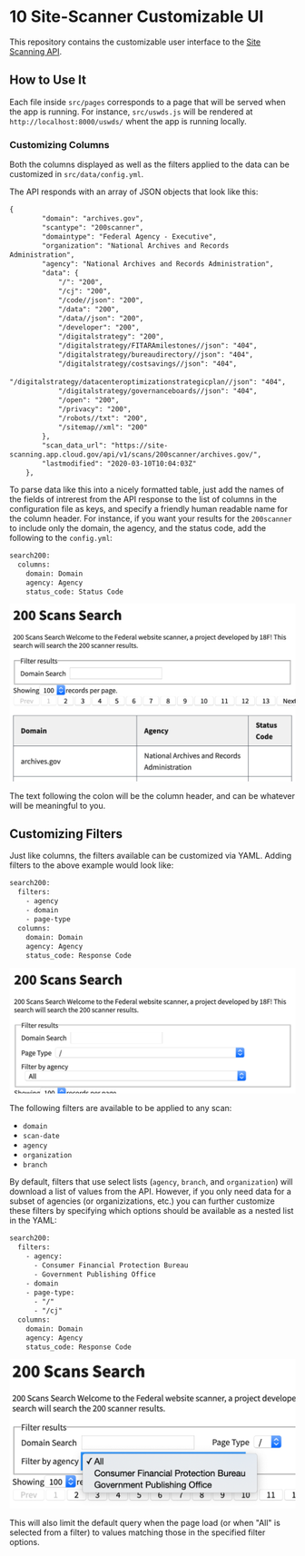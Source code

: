 # 10 Site-Scanner Customizable UI

This repository contains the customizable user interface to the [Site Scanning API](https://site-scanning.app.cloud.gov/).

## How to Use It

Each file inside `src/pages` corresponds to a page that will be served when the app is running. For instance, `src/uswds.js` will be rendered at `http://localhost:8000/uswds/` whent the app is running locally.

### Customizing Columns

Both the columns displayed as well as the filters applied to the data can be customized in `src/data/config.yml`.

The API responds with an array of JSON objects that look like this:

```
{
        "domain": "archives.gov",
        "scantype": "200scanner",
        "domaintype": "Federal Agency - Executive",
        "organization": "National Archives and Records Administration",
        "agency": "National Archives and Records Administration",
        "data": {
            "/": "200",
            "/cj": "200",
            "/code//json": "200",
            "/data": "200",
            "/data//json": "200",
            "/developer": "200",
            "/digitalstrategy": "200",
            "/digitalstrategy/FITARAmilestones//json": "404",
            "/digitalstrategy/bureaudirectory//json": "404",
            "/digitalstrategy/costsavings//json": "404",
            "/digitalstrategy/datacenteroptimizationstrategicplan//json": "404",
            "/digitalstrategy/governanceboards//json": "404",
            "/open": "200",
            "/privacy": "200",
            "/robots//txt": "200",
            "/sitemap//xml": "200"
        },
        "scan_data_url": "https://site-scanning.app.cloud.gov/api/v1/scans/200scanner/archives.gov/",
        "lastmodified": "2020-03-10T10:04:03Z"
    },
```

To parse data like this into a nicely formatted table, just add the names of the fields of intrerest from the API response to the list of columns in the configuration file as keys, and specify a friendly human readable name for the column header. For instance, if you want your results for the `200scanner` to include only the domain, the agency, and the status code, add the following to the `config.yml`:

```
search200:
  columns:
    domain: Domain
    agency: Agency
    status_code: Status Code
```

!["Table showing custom columns"](docs/img/custom-columns.png)

The text following the colon will be the column header, and can be whatever will be meaningful to you.

## Customizing Filters

Just like columns, the filters available can be customized via YAML. Adding filters to the above example would look like:

```
search200:
  filters:
    - agency
    - domain
    - page-type
  columns:
    domain: Domain
    agency: Agency
    status_code: Response Code
```

!["Showing custom filters"](docs/img/custom-filters.png)

The following filters are available to be applied to any scan:

- `domain`
- `scan-date`
- `agency`
- `organization`
- `branch`

By default, filters that use select lists (`agency`, `branch`, and `organization`) will download a list of values from the API. However, if you only need data for a subset of agencies (or organizizations, etc.) you can further customize these filters by specifying which options should be available as a nested list in the YAML:

```
search200:
  filters:
    - agency:
      - Consumer Financial Protection Bureau
      - Government Publishing Office
    - domain
    - page-type:
      - "/"
      - "/cj"
  columns:
    domain: Domain
    agency: Agency
    status_code: Response Code
```

!["Custom filter values"](docs/img/custom-filter-values.png)

This will also limit the default query when the page load (or when "All" is selected from a filter) to values matching those in the specified filter options.
